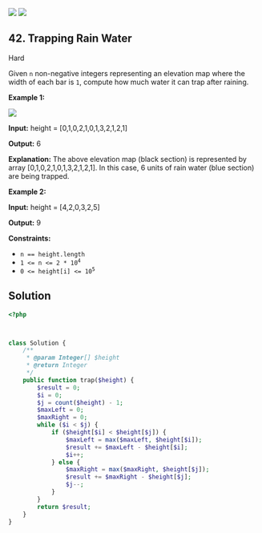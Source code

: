 [![](https://img.shields.io/github/stars/LeetCode-in-Ruby/LeetCode-in-Ruby?label=Stars&style=flat-square)](https://github.com/LeetCode-in-Ruby/LeetCode-in-Ruby)
[![](https://img.shields.io/github/forks/LeetCode-in-Ruby/LeetCode-in-Ruby?label=Fork%20me%20on%20GitHub%20&style=flat-square)](https://github.com/LeetCode-in-Ruby/LeetCode-in-Ruby/fork)

## 42\. Trapping Rain Water

Hard

Given `n` non-negative integers representing an elevation map where the width of each bar is `1`, compute how much water it can trap after raining.

**Example 1:**

![](https://assets.leetcode.com/uploads/2018/10/22/rainwatertrap.png)

**Input:** height = [0,1,0,2,1,0,1,3,2,1,2,1]

**Output:** 6

**Explanation:** The above elevation map (black section) is represented by array [0,1,0,2,1,0,1,3,2,1,2,1]. In this case, 6 units of rain water (blue section) are being trapped. 

**Example 2:**

**Input:** height = [4,2,0,3,2,5]

**Output:** 9 

**Constraints:**

*   `n == height.length`
*   <code>1 <= n <= 2 * 10<sup>4</sup></code>
*   <code>0 <= height[i] <= 10<sup>5</sup></code>

## Solution

```php
<?php



class Solution {
    /**
     * @param Integer[] $height
     * @return Integer
     */
    public function trap($height) {
        $result = 0;
        $i = 0;
        $j = count($height) - 1;
        $maxLeft = 0;
        $maxRight = 0;
        while ($i < $j) {
            if ($height[$i] < $height[$j]) {
                $maxLeft = max($maxLeft, $height[$i]);
                $result += $maxLeft - $height[$i];
                $i++;
            } else {
                $maxRight = max($maxRight, $height[$j]);
                $result += $maxRight - $height[$j];
                $j--;
            }
        }
        return $result;
    }
}
```